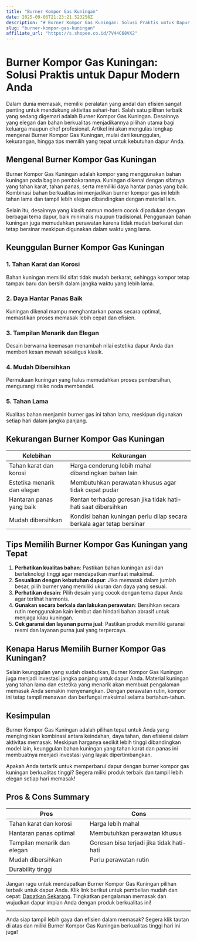 ```yaml
---
title: "Burner Kompor Gas Kuningan"
date: 2025-09-06T21:23:21.523256Z
description: "# Burner Kompor Gas Kuningan: Solusi Praktis untuk Dapur Modern Anda..."
slug: "burner-kompor-gas-kuningan"
affiliate_url: "https://s.shopee.co.id/7V44C68VX2"
---
```

# Burner Kompor Gas Kuningan: Solusi Praktis untuk Dapur Modern Anda

Dalam dunia memasak, memiliki peralatan yang andal dan efisien sangat penting untuk mendukung aktivitas sehari-hari. Salah satu pilihan terbaik yang sedang digemari adalah Burner Kompor Gas Kuningan. Desainnya yang elegan dan bahan berkualitas menjadikannya pilihan utama bagi keluarga maupun chef profesional. Artikel ini akan mengulas lengkap mengenai Burner Kompor Gas Kuningan, mulai dari keunggulan, kekurangan, hingga tips memilih yang tepat untuk kebutuhan dapur Anda.

## Mengenal Burner Kompor Gas Kuningan

Burner Kompor Gas Kuningan adalah kompor yang menggunakan bahan kuningan pada bagian pembakarannya. Kuningan dikenal dengan sifatnya yang tahan karat, tahan panas, serta memiliki daya hantar panas yang baik. Kombinasi bahan berkualitas ini menjadikan burner kompor gas ini lebih tahan lama dan tampil lebih elegan dibandingkan dengan material lain.

Selain itu, desainnya yang klasik namun modern cocok dipadukan dengan berbagai tema dapur, baik minimalis maupun tradisional. Penggunaan bahan kuningan juga memudahkan perawatan karena tidak mudah berkarat dan tetap bersinar meskipun digunakan dalam waktu yang lama.

## Keunggulan Burner Kompor Gas Kuningan

### 1. Tahan Karat dan Korosi
Bahan kuningan memiliki sifat tidak mudah berkarat, sehingga kompor tetap tampak baru dan bersih dalam jangka waktu yang lebih lama.

### 2. Daya Hantar Panas Baik
Kuningan dikenal mampu menghantarkan panas secara optimal, memastikan proses memasak lebih cepat dan efisien.

### 3. Tampilan Menarik dan Elegan
Desain berwarna keemasan menambah nilai estetika dapur Anda dan memberi kesan mewah sekaligus klasik.

### 4. Mudah Dibersihkan
Permukaan kuningan yang halus memudahkan proses pembersihan, mengurangi risiko noda membandel.

### 5. Tahan Lama
Kualitas bahan menjamin burner gas ini tahan lama, meskipun digunakan setiap hari dalam jangka panjang.

## Kekurangan Burner Kompor Gas Kuningan

| Kelebihan | Kekurangan |
| --- | --- |
| Tahan karat dan korosi | Harga cenderung lebih mahal dibandingkan bahan lain |
| Estetika menarik dan elegan | Membutuhkan perawatan khusus agar tidak cepat pudar |
| Hantaran panas yang baik | Rentan terhadap goresan jika tidak hati-hati saat dibersihkan |
| Mudah dibersihkan | Kondisi bahan kuningan perlu dilap secara berkala agar tetap bersinar |

## Tips Memilih Burner Kompor Gas Kuningan yang Tepat

1. **Perhatikan kualitas bahan**: Pastikan bahan kuningan asli dan berteknologi tinggi agar mendapatkan manfaat maksimal.
2. **Sesuaikan dengan kebutuhan dapur**: Jika memasak dalam jumlah besar, pilih burner yang memiliki ukuran dan daya yang sesuai.
3. **Perhatikan desain**: Pilih desain yang cocok dengan tema dapur Anda agar terlihat harmonis.
4. **Gunakan secara berkala dan lakukan perawatan**: Bersihkan secara rutin menggunakan kain lembut dan hindari bahan abrasif untuk menjaga kilau kuningan.
5. **Cek garansi dan layanan purna jual**: Pastikan produk memiliki garansi resmi dan layanan purna jual yang terpercaya.

## Kenapa Harus Memilih Burner Kompor Gas Kuningan?

Selain keunggulan yang sudah disebutkan, Burner Kompor Gas Kuningan juga menjadi investasi jangka panjang untuk dapur Anda. Material kuningan yang tahan lama dan estetika yang menarik akan membuat pengalaman memasak Anda semakin menyenangkan. Dengan perawatan rutin, kompor ini tetap tampil menawan dan berfungsi maksimal selama bertahun-tahun.

## Kesimpulan

Burner Kompor Gas Kuningan adalah pilihan tepat untuk Anda yang menginginkan kombinasi antara keindahan, daya tahan, dan efisiensi dalam aktivitas memasak. Meskipun harganya sedikit lebih tinggi dibandingkan model lain, keunggulan bahan kuningan yang tahan karat dan panas ini membuatnya menjadi investasi yang layak dipertimbangkan.

Apakah Anda tertarik untuk memperbarui dapur dengan burner kompor gas kuningan berkualitas tinggi? Segera miliki produk terbaik dan tampil lebih elegan setiap hari memasak!

## Pros & Cons Summary

| **Pros** | **Cons** |
| --- | --- |
| Tahan karat dan korosi | Harga lebih mahal | 
| Hantaran panas optimal | Membutuhkan perawatan khusus | 
| Tampilan menarik dan elegan | Goresan bisa terjadi jika tidak hati-hati | 
| Mudah dibersihkan | Perlu perawatan rutin | 
| Durability tinggi |  |

Jangan ragu untuk mendapatkan Burner Kompor Gas Kuningan pilihan terbaik untuk dapur Anda. Klik link berikut untuk pembelian mudah dan cepat: [Dapatkan Sekarang](https://s.shopee.co.id/7V44C68VX2). Tingkatkan pengalaman memasak dan wujudkan dapur impian Anda dengan produk berkualitas ini!

---

Anda siap tampil lebih gaya dan efisien dalam memasak? Segera klik tautan di atas dan miliki Burner Kompor Gas Kuningan berkualitas tinggi hari ini juga!